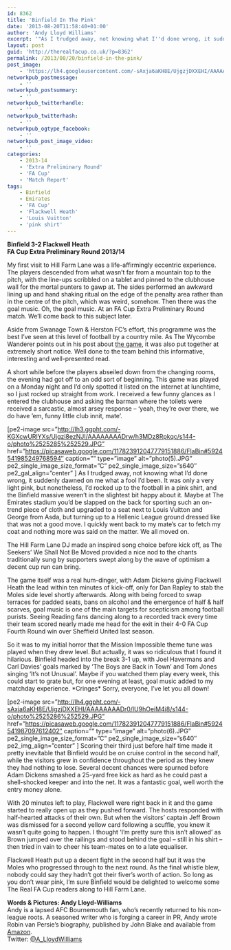 ```yaml
---
id: 8362
title: 'Binfield In The Pink'
date: '2013-08-20T11:58:40+01:00'
author: 'Andy Lloyd Williams'
excerpt: '"As I trudged away, not knowing what I''d done wrong, it suddenly dawned on me what a fool I''d been" - Andy Lloyd Williams, Binfield 3-2 Flackwell Heath'
layout: post
guid: 'http://therealfacup.co.uk/?p=8362'
permalink: /2013/08/20/binfield-in-the-pink/
post_image:
    - 'https://lh4.googleusercontent.com/-sAxja6aKH8E/UjgzjDXXEHI/AAAAAAAADr0/lU9hOeiM4i8/s720/photo%25286%2529.JPG'
networkpub_postmessage:
    - ''
networkpub_postsummary:
    - ''
networkpub_twitterhandle:
    - ''
networkpub_twitterhash:
    - ''
networkpub_ogtype_facebook:
    - ''
networkpub_post_image_video:
    - ''
categories:
    - 2013-14
    - 'Extra Preliminary Round'
    - 'FA Cup'
    - 'Match Report'
tags:
    - Binfield
    - Emirates
    - 'FA Cup'
    - 'Flackwell Heath'
    - 'Louis Vuitton'
    - 'pink shirt'
---
```


**Binfield 3-2 Flackwell Heath**  
 **FA Cup Extra Preliminary Round 2013/14**

My first visit to Hill Farm Lane was a life-affirmingly eccentric experience. The players descended from what wasn’t far from a mountain top to the pitch, with the line-ups scribbled on a tablet and pinned to the clubhouse wall for the mortal punters to gawp at. The sides performed an awkward lining up and hand shaking ritual on the edge of the penalty area rather than in the centre of the pitch, which was weird, somehow. Then there was the goal music. Oh, the goal music. At an FA Cup Extra Preliminary Round match. We’ll come back to this subject later.

Aside from Swanage Town &amp; Herston FC’s effort, this programme was the best I’ve seen at this level of football by a country mile. As The Wycombe Wanderer points out in his post about [the game](http://footygrounds.blogspot.co.uk/2013/08/binfield-hill-farm-lane.html), it was also put together at extremely short notice. Well done to the team behind this informative, interesting and well-presented read.

A short while before the players abseiled down from the changing rooms, the evening had got off to an odd sort of beginning. This game was played on a Monday night and I’d only spotted it listed on the internet at lunchtime, so I just rocked up straight from work. I received a few funny glances as I entered the clubhouse and asking the barman where the toilets were received a sarcastic, almost arsey response – ‘yeah, they’re over there, we do have ’em, funny little club innit, mate’.

\[pe2-image src=”http://lh3.ggpht.com/-KGXcwURIYXs/Ujgzi8ezNJI/AAAAAAAADrw/h3MDz8Rpkqc/s144-o/photo%2525285%252529.JPG” href=”https://picasaweb.google.com/117823912047779151886/FlaBin#5924541985249768594″ caption=”” type=”image” alt=”photo(5).JPG” pe2\_single\_image\_size\_format=”C” pe2\_single\_image\_size=”s640″ pe2\_gal\_align=”center” \] As I trudged away, not knowing what I’d done wrong, it suddenly dawned on me what a fool I’d been. It was only a very light pink, but nonetheless, I’d rocked up to the football in a pink shirt, and the Binfield massive weren’t in the slightest bit happy about it. Maybe at The Emirates stadium you’d be slapped on the back for sporting such an on-trend piece of cloth and upgraded to a seat next to Louis Vuitton and George from Asda, but turning up to a Hellenic League ground dressed like that was not a good move. I quickly went back to my mate’s car to fetch my coat and nothing more was said on the matter. We all moved on.

The Hill Farm Lane DJ made an inspired song choice before kick off, as The Seekers’ We Shall Not Be Moved provided a nice nod to the chants traditionally sung by supporters swept along by the wave of optimism a decent cup run can bring.

The game itself was a real hum-dinger, with Adam Dickens giving Flackwell Heath the lead within ten minutes of kick-off, only for Dan Rapley to stab the Moles side level shortly afterwards. Along with being forced to swap terraces for padded seats, bans on alcohol and the emergence of half &amp; half scarves, goal music is one of the main targets for scepticism among football purists. Seeing Reading fans dancing along to a recorded track every time their team scored nearly made me head for the exit in their 4-0 FA Cup Fourth Round win over Sheffield United last season.

So it was to my initial horror that the Mission Impossible theme tune was played when they drew level. But actually, it was so ridiculous that I found it hilarious. Binfield headed into the break 3-1 up, with Joel Havermans and Carl Davies’ goals marked by ‘The Boys are Back in Town’ and Tom Jones singing ‘It’s not Unusual’. Maybe if you watched them play every week, this could start to grate but, for one evening at least, goal music added to my matchday experience. \*Cringes\* Sorry, everyone, I’ve let you all down!

\[pe2-image src=”http://lh4.ggpht.com/-sAxja6aKH8E/UjgzjDXXEHI/AAAAAAAADr0/lU9hOeiM4i8/s144-o/photo%2525286%252529.JPG” href=”https://picasaweb.google.com/117823912047779151886/FlaBin#5924541987097612402″ caption=”” type=”image” alt=”photo(6).JPG” pe2\_single\_image\_size\_format=”C” pe2\_single\_image\_size=”s640″ pe2\_img\_align=”center” \] Scoring their third just before half time made it pretty inevitable that Binfield would be on cruise control in the second half, while the visitors grew in confidence throughout the period as they knew they had nothing to lose. Several decent chances were spurned before Adam Dickens smashed a 25-yard free kick as hard as he could past a shell-shocked keeper and into the net. It was a fantastic goal, well worth the entry money alone.

With 20 minutes left to play, Flackwell were right back in it and the game started to really open up as they pushed forward. The hosts responded with half-hearted attacks of their own. But when the visitors’ captain Jeff Brown was dismissed for a second yellow card following a scuffle, you knew it wasn’t quite going to happen. I thought ‘I’m pretty sure this isn’t allowed’ as Brown jumped over the railings and stood behind the goal – still in his shirt – then tried in vain to cheer his team-mates on to a late equaliser.

Flackwell Heath put up a decent fight in the second half but it was the Moles who progressed through to the next round. As the final whistle blew, nobody could say they hadn’t got their fiver’s worth of action. So long as you don’t wear pink, I’m sure Binfield would be delighted to welcome some The Real FA Cup readers along to Hill Farm Lane.

**Words &amp; Pictures: Andy Lloyd-Williams**  
Andy is a lapsed AFC Bournemouth fan, who’s recently returned to his non-league roots. A seasoned writer who is forging a career in PR, Andy wrote Robin van Persie’s biography, published by John Blake and available from [Amazon](http://www.amazon.co.uk/Robin-Van-Persie-Andy-Lloyd-Williams/dp/1843583763).  
Twitter: [@A\_LloydWilliams](https://twitter.com/A_LloydWilliams)